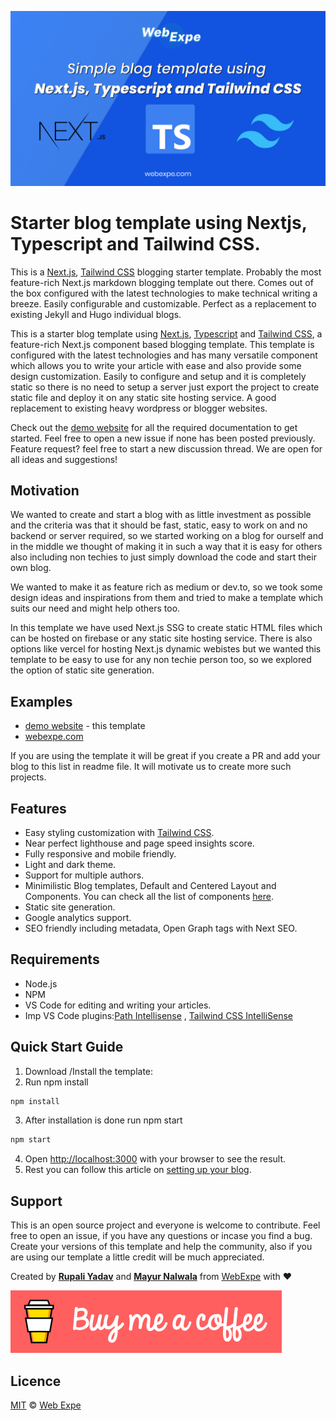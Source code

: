 ![blog-template-using-nextjs-typescript-tailwindcss](/public/images/og-image.jpg)

# Starter blog template using Nextjs, Typescript and Tailwind CSS.

This is a [Next.js](https://nextjs.org/), [Tailwind CSS](https://tailwindcss.com/) blogging starter template. Probably the most feature-rich Next.js markdown blogging template out there. Comes out of the box configured with the latest technologies to make technical writing a breeze. Easily configurable and customizable. Perfect as a replacement to existing Jekyll and Hugo individual blogs.

This is a starter blog template using [Next.js](https://nextjs.org/), [Typescript](https://www.typescriptlang.org/) and [Tailwind CSS](https://tailwindcss.com/), a feature-rich Next.js component based blogging template. This template is configured with the latest technologies and has many versatile component which allows you to write your article with ease and also provide some design customization. Easily to configure and setup and it is completely static so there is no need to setup a server just export the project to create static file and deploy it on any static site hosting service. A good replacement to existing heavy wordpress or blogger websites.

Check out the [demo website](https://nextjs-simple-blog-template.web.app/) for all the required documentation to get started.
Feel free to open a new issue if none has been posted previously.
Feature request? feel free to start a new discussion thread. We are open for all ideas and suggestions!

## Motivation

We wanted to create and start a blog with as little investment as possible and the criteria was that it should be fast, static, easy to work on and no backend or server required, so we started working on a blog for ourself and in the middle we thought of making it in such a way that it is easy for others also including non techies to just simply download the code and start their own blog.

We wanted to make it as feature rich as medium or dev.to, so we took some design ideas and inspirations from them and tried to make a template which suits our need and might help others too.

In this template we have used Next.js SSG to create static HTML files which can be hosted on firebase or any static site hosting service. There is also options like vercel for hosting Next.js dynamic webistes but we wanted this template to be easy to use for any non techie person too, so we explored the option of static site generation.

## Examples

- [demo website](https://nextjs-simple-blog-template.web.app/) - this template
- [webexpe.com](https://webexpe.com/)

If you are using the template it will be great if you create a PR and add your blog to this list in readme file. It will motivate us to create more such projects.

## Features

- Easy styling customization with [Tailwind CSS](https://tailwindcss.com/).
- Near perfect lighthouse and page speed insights score.
- Fully responsive and mobile friendly.
- Light and dark theme.
- Support for multiple authors.
- Minimilistic Blog templates, Default and Centered Layout and Components. You can check all the list of components [here](https://nextjs-simple-blog-template.web.app/tutorial/all-components/).
- Static site generation.
- Google analytics support.
- SEO friendly including metadata, Open Graph tags with Next SEO.

## Requirements

- Node.js
- NPM
- VS Code for editing and writing your articles.
- Imp VS Code plugins:[Path Intellisense](https://marketplace.visualstudio.com/items?itemName=christian-kohler.path-intellisense) , [Tailwind CSS IntelliSense](https://marketplace.visualstudio.com/items?itemName=bradlc.vscode-tailwindcss)

## Quick Start Guide

1. Download /Install the template:
2. Run npm install

```bash
npm install
```

3. After installation is done run npm start

```bash
npm start
```

4. Open [http://localhost:3000](http://localhost:3000) with your browser to see the result.
5. Rest you can follow this article on [setting up your blog](https://nextjs-simple-blog-template.web.app/tutorial/how-to-setup-blog/).

## Support

This is an open source project and everyone is welcome to contribute. Feel free to open an issue, if you have any questions or incase you find a bug. Create your versions of this template and help the community, also if you are using our template a little credit will be much appreciated.

Created by **[Rupali Yadav](https://www.linkedin.com/in/rupali-yadav-087bb4112/)** and **[Mayur Nalwala](https://www.linkedin.com/in/mayur-nalwala/)** from [WebExpe](https://webexpe.com/) with ♥

<a href="https://www.buymeacoffee.com/webexpe13z" target="_blank">![support us](/public/images/bmc.png)</a>

## Licence

[MIT](https://github.com/webexpe13/blog-template-using-nextjs-typescript-tailwindcss/blob/main/LICENSE) © [Web Expe](https://www.webexpe.com)

<!-- Check practice 1st -->
